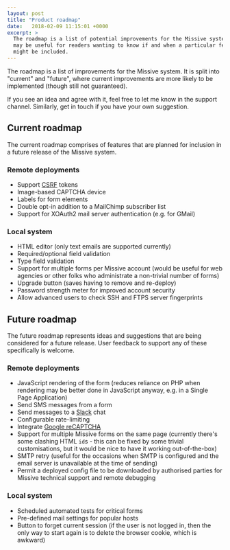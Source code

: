 ```yaml
---
layout: post
title: "Product roadmap"
date:   2018-02-09 11:15:01 +0000
excerpt: >
  The roadmap is a list of potential improvements for the Missive system, and
  may be useful for readers wanting to know if and when a particular feature
  might be included.
---
```


The roadmap is a list of improvements for the Missive system. It is split into
"current" and "future", where current improvements are more likely to be implemented
(though still not guaranteed).

If you see an idea and agree with it, feel free to let me know in the support channel.
Similarly, get in touch if you have your own suggestion.

## Current roadmap

The current roadmap comprises of features that are planned for inclusion in a future
release of the Missive system.

### Remote deployments

* Support [CSRF](https://www.owasp.org/index.php/Cross-Site_Request_Forgery_(CSRF)_Prevention_Cheat_Sheet)
tokens
* Image-based CAPTCHA device
* Labels for form elements
* Double opt-in addition to a MailChimp subscriber list
* Support for XOAuth2 mail server authentication (e.g. for GMail)

### Local system

* HTML editor (only text emails are supported currently)
* Required/optional field validation
* Type field validation
* Support for multiple forms per Missive account (would be useful for web agencies or
other folks who administrate a non-trivial number of forms)
* Upgrade button (saves having to remove and re-deploy)
* Password strength meter for improved account security
* Allow advanced users to check SSH and FTPS server fingerprints

## Future roadmap

The future roadmap represents ideas and suggestions that are being considered for
a future release. User feedback to support any of these specifically is welcome.

### Remote deployments

* JavaScript rendering of the form (reduces reliance on PHP when rendering may be
better done in JavaScript anyway, e.g. in a Single Page Application)
* Send SMS messages from a form
* Send messages to a [Slack](https://api.slack.com/) chat
* Configurable rate-limiting
* Integrate [Google reCAPTCHA](https://www.google.com/recaptcha/intro/index.html)
* Support for multiple Missive forms on the same page (currently there's some
clashing HTML `id`s - this can be fixed by some trivial customisations, but it would
be nice to have it working out-of-the-box)
* SMTP retry (useful for the occasions when SMTP is configured and the email server
is unavailable at the time of sending)
* Permit a deployed config file to be downloaded by authorised parties for Missive
technical support and remote debugging

### Local system

* Scheduled automated tests for critical forms
* Pre-defined mail settings for popular hosts
* Button to forget current session (if the user is not logged in, then the only
way to start again is to delete the browser cookie, which is awkward)
